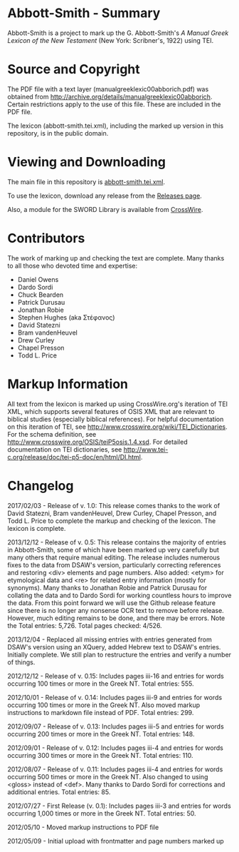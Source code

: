 Abbott-Smith - Summary
======================

Abbott-Smith is a project to mark up the G. Abbott-Smith's *A Manual Greek Lexicon of the New Testament* (New York: Scribner's, 1922) using TEI.

Source and Copyright
====================

The PDF file with a text layer (manualgreeklexic00abborich.pdf) was obtained from http://archive.org/details/manualgreeklexic00abborich. Certain restrictions apply to the use of this file. These are included in the PDF file.

The lexicon (abbott-smith.tei.xml), including the marked up version in this repository, is in the public domain. 

Viewing and Downloading
=======================

The main file in this repository is [abbott-smith.tei.xml](https://github.com/translatable-exegetical-tools/Abbott-Smith/blob/master/abbott-smith.tei.xml). 

To use the lexicon, download any release from the [Releases page](https://github.com/translatable-exegetical-tools/Abbott-Smith/releases).

Also, a module for the SWORD Library is available from [CrossWire](http://www.crosswire.org).

Contributors
============

The work of marking up and checking the text are complete. Many thanks to all those who devoted time and expertise: 

* Daniel Owens
* Dardo Sordi
* Chuck Bearden
* Patrick Durusau
* Jonathan Robie
* Stephen Hughes (aka Στέφανος)
* David Statezni
* Bram vandenHeuvel
* Drew Curley
* Chapel Presson
* Todd L. Price

Markup Information
==================

All text from the lexicon is marked up using CrossWire.org's iteration of TEI XML, which supports several features of OSIS XML that are relevant to biblical studies (especially biblical references). For helpful documentation on this iteration of TEI, see http://www.crosswire.org/wiki/TEI_Dictionaries. For the schema definition, see http://www.crosswire.org/OSIS/teiP5osis.1.4.xsd. For detailed documentation on TEI dictionaries, see http://www.tei-c.org/release/doc/tei-p5-doc/en/html/DI.html. 

Changelog
=========
2017/02/03 - Release of v. 1.0: This release comes thanks to the work of David Statezni, Bram vandenHeuvel, Drew Curley, Chapel Presson, and Todd L. Price to complete the markup and checking of the lexicon. The lexicon is complete. 

2013/12/12 - Release of v. 0.5: This release contains the majority of entries in Abbott-Smith, some of which have been marked up very carefully but many others that require manual editing. The release includes numerous fixes to the data from DSAW's version, particularly correcting references and restoring &lt;div> elements and page numbers. Also added: &lt;etym> for etymological data and &lt;re> for related entry information (mostly for synonyms). Many thanks to Jonathan Robie and Patrick Durusau for collating the data and to Dardo Sordi for working countless hours to improve the data. From this point forward we will use the Github release feature since there is no longer any nonsense OCR text to remove before release. However, much editing remains to be done, and there may be errors. Note the Total entries: 5,726. Total pages checked: 4/526.

2013/12/04 - Replaced all missing entries with entries generated from DSAW's version using an XQuery, added Hebrew text to DSAW's entries. Initially complete. We still plan to restructure the entries and verify a number of things.

2012/12/12 - Release of v. 0.15: Includes pages iii-16 and entries for words occurring 100 times or more in the Greek NT. Total entries: 555.

2012/10/01 - Release of v. 0.14: Includes pages iii-9 and entries for words occurring 100 times or more in the Greek NT. Also moved markup instructions to markdown file instead of PDF. Total entries: 299.

2012/09/07 - Release of v. 0.13: Includes pages iii-5 and entries for words occurring 200 times or more in the Greek NT. Total entries: 148.

2012/09/01 - Release of v. 0.12: Includes pages iii-4 and entries for words occurring 300 times or more in the Greek NT. Total entries: 110.

2012/08/07 - Release of v. 0.11: Includes pages iii-4 and entries for words occurring 500 times or more in the Greek NT. Also changed to using &lt;gloss> instead of &lt;def>. Many thanks to Dardo Sordi for corrections and additional entries. Total entries: 85.

2012/07/27 - First Release (v. 0.1): Includes pages iii-3 and entries for words occurring 1,000 times or more in the Greek NT. Total entries: 50. 

2012/05/10 - Moved markup instructions to PDF file

2012/05/09 - Initial upload with frontmatter and page numbers marked up
